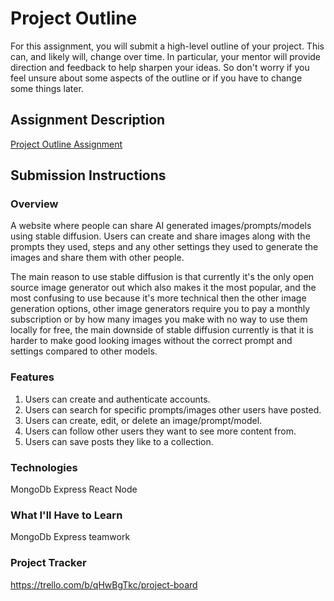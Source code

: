 # Project Outline
For this assignment, you will submit a high-level outline of your project. This can, and likely will, change over time. In particular, your mentor will provide direction and feedback to help sharpen your ideas. So don't worry if you feel unsure about some aspects of the outline or if you have to change some things later.

## Assignment Description
[Project Outline Assignment](https://education.launchcode.org/liftoff/modules/assignments/project-outline)

## Submission Instructions

### Overview
A website where people can share AI generated images/prompts/models using stable diffusion. Users can create and share images along with the prompts they used, steps and any other settings they used to generate the images and share them with other people.

The main reason to use stable diffusion is that currently it's the only open source image generator out which also makes it the most popular, and the most confusing to use because it's more technical then the other image generation options, other image generators require you to pay a monthly subscription or by how many images you make with no way to use them locally for free, the main downside of stable diffusion currently is that it is harder to make good looking images without the correct prompt and settings compared to other models.
### Features
1.    Users can create and authenticate accounts.
2.    Users can search for specific prompts/images other users have posted.
3.    Users can create, edit, or delete an image/prompt/model.
4.    Users can follow other users they want to see more content from.
5.    Users can save posts they like to a collection.
### Technologies
MongoDb
Express
React
Node
### What I'll Have to Learn
MongoDb
Express
teamwork
### Project Tracker
https://trello.com/b/qHwBgTkc/project-board
